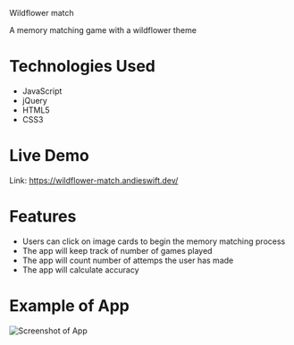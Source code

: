 Wildflower match

A memory matching game with a wildflower theme

# Technologies Used
- JavaScript
- jQuery
- HTML5
- CSS3

# Live Demo
Link: https://wildflower-match.andieswift.dev/

# Features
- Users can click on image cards to begin the memory matching process
- The app will keep track of number of games played
- The app will count number of attemps the user has made
- The app will calculate accuracy

# Example of App
![Screenshot of App](/images/screeShot.PNG)
